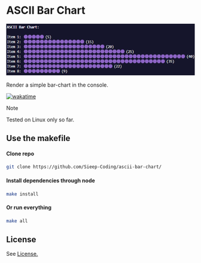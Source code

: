 # ASCII Bar Chart

![](https://github.com/Sieep-Coding/ascii-bar-chart/blob/main/assets/image.png)

Render a simple bar-chart in the console.

[![wakatime](https://wakatime.com/badge/user/2156ce13-ae9d-4c0e-a543-89b2bddcd2f6/project/0db23101-40e4-449a-b4a2-8223e0e2cc61.svg)](https://wakatime.com/badge/user/2156ce13-ae9d-4c0e-a543-89b2bddcd2f6/project/0db23101-40e4-449a-b4a2-8223e0e2cc61)

> [!NOTE]  
> Tested on Linux only so far.

## Use the makefile

#### Clone repo
```bash
git clone https://github.com/Sieep-Coding/ascii-bar-chart/
```
#### Install dependencies through node
```bash
make install
```
#### Or run everything
```bash
make all
```
## License

See [License.](LICENSE)